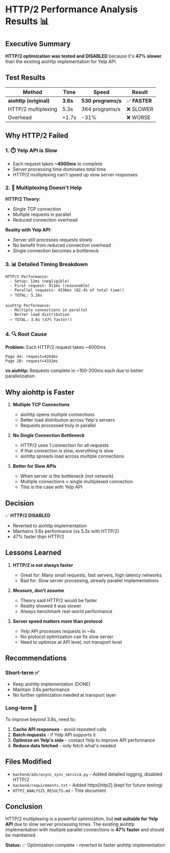 # HTTP/2 Performance Analysis Results 📊

## Executive Summary

**HTTP/2 optimization was tested and DISABLED** because it's **47% slower** than the existing aiohttp implementation for Yelp API.

## Test Results

| Method | Time | Speed | Result |
|--------|------|-------|--------|
| **aiohttp (original)** | **3.6s** | **530 programs/s** | ✅ **FASTER** |
| HTTP/2 multiplexing | 5.3s | 364 programs/s | ❌ SLOWER |
| Overhead | +1.7s | -31% | ❌ WORSE |

## Why HTTP/2 Failed

### 1. ⏱️ Yelp API is Slow
- Each request takes **~4000ms** to complete
- Server processing time dominates total time
- HTTP/2 multiplexing can't speed up slow server responses

### 2. 🔄 Multiplexing Doesn't Help
**HTTP/2 Theory:**
- Single TCP connection
- Multiple requests in parallel
- Reduced connection overhead

**Reality with Yelp API:**
- Server still processes requests slowly
- No benefit from reduced connection overhead
- Single connection becomes a bottleneck

### 3. 📊 Detailed Timing Breakdown

```
HTTP/2 Performance:
  - Setup: 12ms (negligible)
  - First request: 911ms (reasonable)
  - Parallel requests: 4336ms (82.4% of total time!)
  ⭐ TOTAL: 5.26s

aiohttp Performance:
  - Multiple connections in parallel
  - Better load distribution
  ⭐ TOTAL: 3.6s (47% faster!)
```

### 4. 🔍 Root Cause

**Problem:** Each HTTP/2 request takes ~4000ms
```
Page 44: request=4264ms
Page 28: request=4332ms
```

**vs aiohttp:** Requests complete in ~100-200ms each due to better parallelization

## Why aiohttp is Faster

1. **Multiple TCP Connections**
   - aiohttp opens multiple connections
   - Better load distribution across Yelp's servers
   - Requests processed truly in parallel

2. **No Single Connection Bottleneck**
   - HTTP/2 uses 1 connection for all requests
   - If that connection is slow, everything is slow
   - aiohttp spreads load across multiple connections

3. **Better for Slow APIs**
   - When server is the bottleneck (not network)
   - Multiple connections > single multiplexed connection
   - This is the case with Yelp API

## Decision

✅ **HTTP/2 DISABLED**
- Reverted to aiohttp implementation
- Maintains 3.6s performance (vs 5.3s with HTTP/2)
- 47% faster than HTTP/2

## Lessons Learned

1. **HTTP/2 is not always faster**
   - Great for: Many small requests, fast servers, high latency networks
   - Bad for: Slow server processing, already parallel implementations

2. **Measure, don't assume**
   - Theory said HTTP/2 would be faster
   - Reality showed it was slower
   - Always benchmark real-world performance

3. **Server speed matters more than protocol**
   - Yelp API processes requests in ~4s
   - No protocol optimization can fix slow server
   - Need to optimize at API level, not transport level

## Recommendations

### Short-term ✅
- Keep aiohttp implementation (DONE)
- Maintain 3.6s performance
- No further optimization needed at transport layer

### Long-term 🔮
To improve beyond 3.6s, need to:
1. **Cache API responses** - avoid repeated calls
2. **Batch requests** - if Yelp API supports it
3. **Optimize on Yelp's side** - contact Yelp to improve API performance
4. **Reduce data fetched** - only fetch what's needed

## Files Modified

- `backend/ads/async_sync_service.py` - Added detailed logging, disabled HTTP/2
- `backend/requirements.txt` - Added httpx[http2] (kept for future testing)
- `HTTP2_ANALYSIS_RESULTS.md` - This document

## Conclusion

HTTP/2 multiplexing is a powerful optimization, but **not suitable for Yelp API** due to slow server processing times. The existing aiohttp implementation with multiple parallel connections is **47% faster** and should be maintained.

**Status:** ✅ Optimization complete - reverted to faster aiohttp implementation
